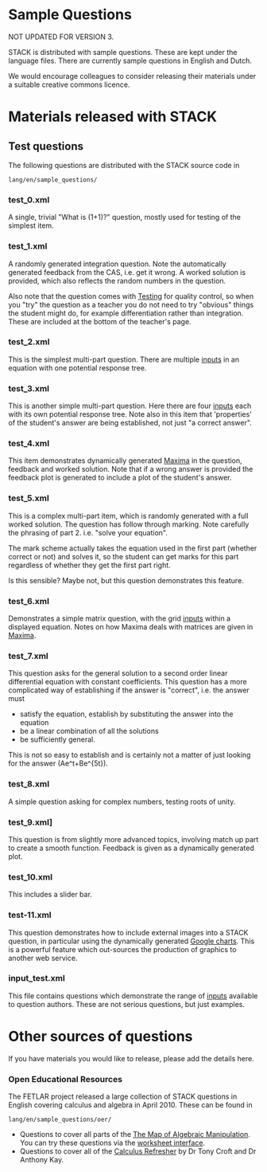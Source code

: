 # Sample Questions

NOT UPDATED FOR VERSION 3.

STACK is distributed with sample questions.  These are kept
under the language files.   There are currently sample questions in English and Dutch.

We would encourage colleagues to consider releasing their
materials under a suitable creative commons licence.

# Materials released with STACK #

## Test questions ##

The following questions are distributed with the STACK source
code in

    lang/en/sample_questions/

### test_0.xml ###

A single, trivial "What is \(1+1\)?" question, mostly used for testing of the simplest item.

### test_1.xml ###

A randomly generated integration question.  Note the automatically generated feedback from the CAS, i.e. get it wrong. A worked solution is provided, which also reflects the random numbers in the question.

Also note that the question comes with [Testing](Testing.md) for quality control,
so when you "try" the question as a teacher you do not need to try "obvious" things the student might do,
for example differentiation rather than integration.  These are included at the bottom of the teacher's page.

### test_2.xml ###

This is the simplest multi-part question.
There are multiple [inputs](Inputs.md) in an equation with one potential response tree.

### test_3.xml ###

This is another simple multi-part question.  Here there are four [inputs](Inputs.md) each with its own potential response tree.
Note also in this item that 'properties' of the student's answer are being established, not just "a correct answer".

### test_4.xml ###

This item demonstrates dynamically generated [Maxima](../CAS/Maxima.md) in the question, feedback and worked solution.
Note that if a wrong answer is provided the feedback plot is generated to include a plot of the student's answer.

### test_5.xml ###

This is a complex multi-part item, which is randomly generated with a full worked solution.  The question has follow through marking.  Note carefully the phrasing of part 2.  i.e. "solve your equation".

The mark scheme actually takes the equation used in the first part (whether correct or not) and solves it, so the student can get marks for this part regardless of whether they get the first part right.

Is this sensible?  Maybe not, but this question demonstrates this feature.

### test_6.xml ###

Demonstrates a simple matrix question, with the grid [inputs](Inputs.md) within a displayed equation.
Notes on how Maxima deals with matrices are given in [Maxima](../CAS/Maxima.md).

### test_7.xml ###

This question asks for the general solution to a second order linear differential equation with constant coefficients.
This question has a more complicated way of establishing if the answer is "correct", i.e. the answer must

* satisfy the equation, establish by substituting the answer into the equation
* be a linear combination of all the solutions
* be sufficiently general.

This is not so easy to establish and is certainly not a matter of just looking for the answer \(Ae^t+Be^{5t}\).

### test_8.xml ###

A simple question asking for complex numbers, testing roots of unity.

### test_9.xml] ###

This question is from slightly more advanced topics, involving match up part to create a smooth function.
Feedback is given as a dynamically generated plot.

### test_10.xml ###

This includes a slider bar.

### test-11.xml ###

This question demonstrates how to include external images into a STACK question,
in particular using the dynamically generated [Google charts](http://code.google.com/apis/chart/).
This is a powerful feature which out-sources the production of graphics to another web service.

### input_test.xml ###

This file contains questions which demonstrate the range of [inputs](Inputs.md) available to question authors.   These are not serious questions, but just examples.

# Other sources of questions #

If you have materials you would like to release, please add the details here.

### Open Educational Resources ###

The FETLAR project released a large collection of STACK questions in English covering calculus and algebra
in April 2010.  These can be found in

    lang/en/sample_questions/oer/

* Questions to cover all parts of the [The Map of Algebraic Manipulation](http://www.mth.kcl.ac.uk/staff/ad_barnard/Pocket.pdf).  You can try these questions via the [worksheet interface](http://stack.bham.ac.uk/worksheets/index.php).
* Questions to cover all of the [Calculus Refresher](http://www.mathcentre.ac.uk/resources/exercisebooks/mathcentre/final0502-calc-ref-ukmlsc.pdf) by Dr Tony Croft and Dr Anthony Kay.


